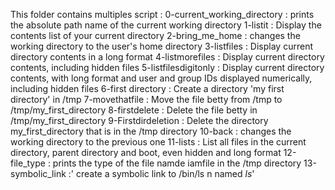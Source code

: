 This folder contains multiples script :
0-current_working_directory : prints the absolute path name of the current working directory
1-listit : Display the contents list of your current directory
2-bring_me_home : changes the working directory to the user's home directory
3-listfiles : Display current directory contents in a long format
4-listmorefiles : Display current directory contents, including hidden files
5-listfilesdigitonly : Display current directory contents, with long format and user and group IDs displayed numerically, including hidden files
6-first directory : Create a directory 'my first directory' in /tmp
7-movethatfile : Move the file betty from /tmp to /tmp/my_first_directory
8-firstdelete : Delete the file betty in /tmp/my_first_directory
9-Firstdirdeletion : Delete the directory my_first_directory that is in the /tmp directory
10-back : changes the working directory to the previous one
11-lists : List all files in the current directory, parent directory and boot, even hidden and long format
12-file_type : prints the type of the file namde iamfile in the /tmp directory
13-symbolic_link :' create a symbolic link to /bin/ls n	named _ls_' 
